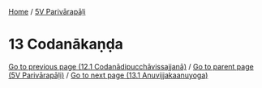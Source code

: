 
[Home](/) / [5V Parivārapāḷi](../5V.md)

# 13 Codanākaṇḍa


[Go to previous page (12.1 Codanādipucchāvissajjanā)](12/12.1.md) / [Go to parent page (5V Parivārapāḷi)](0.md) / [Go to next page (13.1 Anuvijjakaanuyoga)](13/13.1.md)


